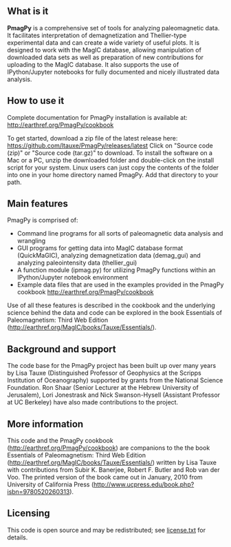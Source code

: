 ## What is it

**PmagPy** is a comprehensive set of tools for analyzing paleomagnetic data. It facilitates interpretation of demagnetization and Thellier-type experimental data and can create a wide variety of useful plots. It is designed to work with the MagIC database, allowing manipulation of downloaded data sets as well as preparation of new contributions for uploading to the MagIC database. It also supports the use of IPython/Jupyter notebooks for fully documented and nicely illustrated data analysis.

## How to use it

Complete documentation for PmagPy installation is available at: http://earthref.org/PmagPy/cookbook

To get started, download a zip file of the latest release here: https://github.com/ltauxe/PmagPy/releases/latest
Click on "Source code (zip)" or "Source code (tar.gz)" to download. To install the software on a Mac or a PC, unzip the downloaded folder and double-click on the install script for your system. Linux users can just copy the contents of the folder into one in your home directory named PmagPy. Add that directory to your path.

## Main features

PmagPy is comprised of:
  - Command line programs for all sorts of paleomagnetic data analysis and wrangling
  - GUI programs for getting data into MagIC database format (QuickMaGIC), analyzing demagnetization data (demag_gui) and analyzing paleointensity data (thellier_gui)
  - A function module (ipmag.py) for utilizing PmagPy functions within an IPython/Jupyter notebook environment
  - Example data files that are used in the examples provided in the PmagPy cookbook http://earthref.org/PmagPy/cookbook
  
Use of all these features is described in the cookbook and the underlying science behind the data and code can be explored in the book Essentials of Paleomagnetism: Third Web Edition (http://earthref.org/MagIC/books/Tauxe/Essentials/).

## Background and support

The code base for the PmagPy project has been built up over many years by Lisa Tauxe (Distinguished Professor of Geophysics at the Scripps Institution of Oceanography) supported by grants from the National Science Foundation. Ron Shaar (Senior Lecturer at the Hebrew University of Jerusalem), Lori Jonestrask and Nick Swanson-Hysell (Assistant Professor at UC Berkeley) have also made contributions to the project.

## More information

This code and the PmagPy cookbook (http://earthref.org/PmagPy/cookbook) are companions to the the book Essentials of Paleomagnetism: Third Web Edition (http://earthref.org/MagIC/books/Tauxe/Essentials/) written by Lisa Tauxe with contributions from Subir K. Banerjee, Robert F. Butler and Rob van der Voo. The printed version of the book came out in January, 2010 from University of California Press (http://www.ucpress.edu/book.php?isbn=9780520260313).

## Licensing

This code is open source and may be redistributed; see [license.txt](https://github.com/ltauxe/PmagPy/blob/master/license.txt) for details.  
